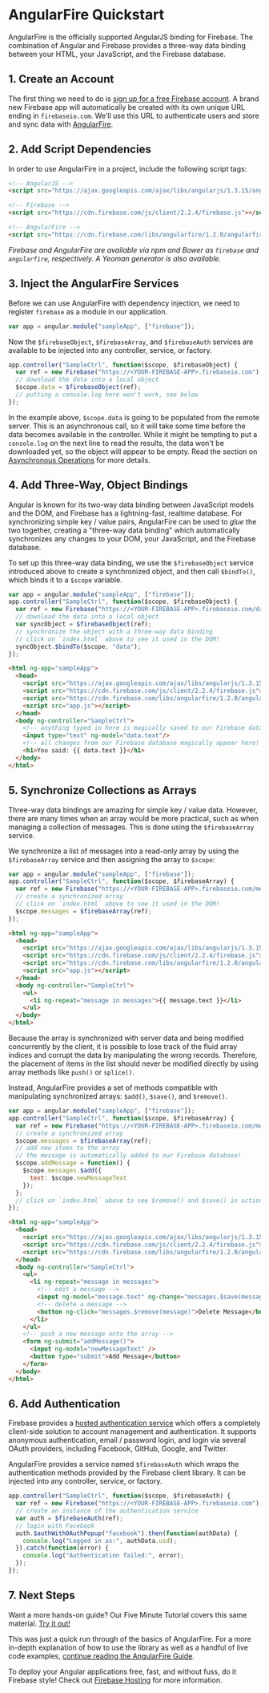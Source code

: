 # AngularFire Quickstart

AngularFire is the officially supported AngularJS binding for Firebase. The combination of Angular and Firebase provides a three-way data binding between your HTML, your JavaScript, and the Firebase database.

## 1. Create an Account
The first thing we need to do is [sign
up for a free Firebase account](https://firebase.com/login/). A brand new Firebase app will automatically be created with its own unique URL ending in ```firebaseio.com```. We'll use this URL
to authenticate users and store and sync data with [AngularFire](https://github.com/firebase/angularfire).

## 2. Add Script Dependencies

In order to use AngularFire in a project, include the following script tags:

```html
<!-- AngularJS -->
<script src="https://ajax.googleapis.com/ajax/libs/angularjs/1.3.15/angular.min.js"></script>

<!-- Firebase -->
<script src="https://cdn.firebase.com/js/client/2.2.4/firebase.js"></script>

<!-- AngularFire -->
<script src="https://cdn.firebase.com/libs/angularfire/1.2.0/angularfire.min.js"></script>
```

*Firebase and AngularFire are available via npm and Bower as ```firebase``` and ```angularfire```, respectively. A Yeoman generator is also available.*

## 3. Inject the AngularFire Services

Before we can use AngularFire with dependency injection, we need to register `firebase` as a module in our application.

```js
var app = angular.module("sampleApp", ["firebase"]);
```

Now the `$firebaseObject`, `$firebaseArray`, and `$firebaseAuth` services are available to be injected into any controller, service, or factory.

```js
app.controller("SampleCtrl", function($scope, $firebaseObject) {
  var ref = new Firebase("https://<YOUR-FIREBASE-APP>.firebaseio.com");
  // download the data into a local object
  $scope.data = $firebaseObject(ref);
  // putting a console.log here won't work, see below
});
```
In the example above, `$scope.data` is going to be populated from the remote server. This is an asynchronous call, so it will take some time before the data becomes available in the controller. While it might be tempting to put a `console.log` on the next line to read the results, the data won't be downloaded yet, so the object will appear to be empty. Read the section on [Asynchronous Operations](guide/intro-to-angularfire.html#section-async-intro) for more details.

## 4. Add Three-Way, Object Bindings

Angular is known for its two-way data binding between JavaScript models and the DOM, and Firebase has a lightning-fast, realtime database. For synchronizing simple key / value pairs, AngularFire can be used to *glue* the two together, creating a "three-way data binding" which automatically synchronizes any changes to your DOM, your JavaScript, and the Firebase database.

To set up this three-way data binding, we use the `$firebaseObject` service introduced above to create a synchronized object, and then call `$bindTo()`, which binds it to a `$scope` variable.

```js
var app = angular.module("sampleApp", ["firebase"]);
app.controller("SampleCtrl", function($scope, $firebaseObject) {
  var ref = new Firebase("https://<YOUR-FIREBASE-APP>.firebaseio.com/data");
  // download the data into a local object
  var syncObject = $firebaseObject(ref);
  // synchronize the object with a three-way data binding
  // click on `index.html` above to see it used in the DOM!
  syncObject.$bindTo($scope, "data");
});
```

```html
<html ng-app="sampleApp">
  <head>
    <script src="https://ajax.googleapis.com/ajax/libs/angularjs/1.3.15/angular.min.js"></script>
    <script src="https://cdn.firebase.com/js/client/2.2.4/firebase.js"></script>
    <script src="https://cdn.firebase.com/libs/angularfire/1.2.0/angularfire.min.js"></script>
    <script src="app.js"></script>
  </head>
  <body ng-controller="SampleCtrl">
    <!-- anything typed in here is magically saved to our Firebase database! -->
    <input type="text" ng-model="data.text"/>
    <!-- all changes from our Firebase database magically appear here! -->
    <h1>You said: {{ data.text }}</h1>
  </body>
</html>
```

## 5. Synchronize Collections as Arrays
Three-way data bindings are amazing for simple key / value data. However, there are many times when an array would be more practical, such as when managing a collection of messages. This is done using the `$firebaseArray` service.

We synchronize a list of messages into a read-only array by using the `$firebaseArray` service and then assigning the array to `$scope`:

```js
var app = angular.module("sampleApp", ["firebase"]);
app.controller("SampleCtrl", function($scope, $firebaseArray) {
  var ref = new Firebase("https://<YOUR-FIREBASE-APP>.firebaseio.com/messages");
  // create a synchronized array
  // click on `index.html` above to see it used in the DOM!
  $scope.messages = $firebaseArray(ref);
});
```

```html
<html ng-app="sampleApp">
  <head>
    <script src="https://ajax.googleapis.com/ajax/libs/angularjs/1.3.15/angular.min.js"></script>
    <script src="https://cdn.firebase.com/js/client/2.2.4/firebase.js"></script>
    <script src="https://cdn.firebase.com/libs/angularfire/1.2.0/angularfire.min.js"></script>
    <script src="app.js"></script>
  </head>
  <body ng-controller="SampleCtrl">
    <ul>
      <li ng-repeat="message in messages">{{ message.text }}</li>
    </ul>
  </body>
</html>
```

Because the array is synchronized with server data and being modified concurrently by the client, it is possible to lose track of the fluid array indices and corrupt the data by manipulating the wrong records. Therefore, the placement of items in the list should never be modified directly by using array methods like `push()` or `splice()`.

Instead, AngularFire provides a set of methods compatible with manipulating synchronized arrays: `$add()`, `$save()`, and `$remove()`.

```js
var app = angular.module("sampleApp", ["firebase"]);
app.controller("SampleCtrl", function($scope, $firebaseArray) {
  var ref = new Firebase("https://<YOUR-FIREBASE-APP>.firebaseio.com/messages");
  // create a synchronized array
  $scope.messages = $firebaseArray(ref);
  // add new items to the array
  // the message is automatically added to our Firebase database!
  $scope.addMessage = function() {
    $scope.messages.$add({
      text: $scope.newMessageText
    });
  };
  // click on `index.html` above to see $remove() and $save() in action
});
```

```html
<html ng-app="sampleApp">
  <head>
    <script src="https://ajax.googleapis.com/ajax/libs/angularjs/1.3.15/angular.min.js"></script>
    <script src="https://cdn.firebase.com/js/client/2.2.4/firebase.js"></script>
    <script src="https://cdn.firebase.com/libs/angularfire/1.2.0/angularfire.min.js"></script>
  </head>
  <body ng-controller="SampleCtrl">
    <ul>
      <li ng-repeat="message in messages">
        <!-- edit a message -->
        <input ng-model="message.text" ng-change="messages.$save(message)" />
        <!-- delete a message -->
        <button ng-click="messages.$remove(message)">Delete Message</button>
      </li>
    </ul>
    <!-- push a new message onto the array -->
    <form ng-submit="addMessage()">
      <input ng-model="newMessageText" />
      <button type="submit">Add Message</button>
    </form>
  </body>
</html>
```

## 6. Add Authentication
Firebase provides a [hosted authentication service](https://www.firebase.com/docs/web/guide/user-auth.html) which offers a completely client-side solution to account management and authentication. It supports anonymous authentication, email / password login, and login via several OAuth providers, including Facebook, GitHub, Google, and Twitter.

AngularFire provides a service named `$firebaseAuth` which wraps the authentication methods provided by the Firebase client library. It can be injected into any controller, service, or factory.

```js
app.controller("SampleCtrl", function($scope, $firebaseAuth) {
  var ref = new Firebase("https://<YOUR-FIREBASE-APP>.firebaseio.com");
  // create an instance of the authentication service
  var auth = $firebaseAuth(ref);
  // login with Facebook
  auth.$authWithOAuthPopup("facebook").then(function(authData) {
    console.log("Logged in as:", authData.uid);
  }).catch(function(error) {
    console.log("Authentication failed:", error);
  });
});
```

## 7. Next Steps
Want a more hands-on guide? Our Five Minute Tutorial covers this same material. [Try it out!](https://www.firebase.com/tutorial/#tutorial/angular/0)

This was just a quick run through of the basics of AngularFire. For a more in-depth explanation of how to use the library as well as a handful of live code examples, [continue reading the AngularFire Guide](guide/).

To deploy your Angular applications free, fast, and without fuss, do it Firebase style! Check out [Firebase Hosting](https://www.firebase.com/docs/hosting) for more information.
